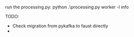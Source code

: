 run the processing.py: python .\processing.py worker -l info

TODO:

- Check migration from pykafka to faust directly
-
